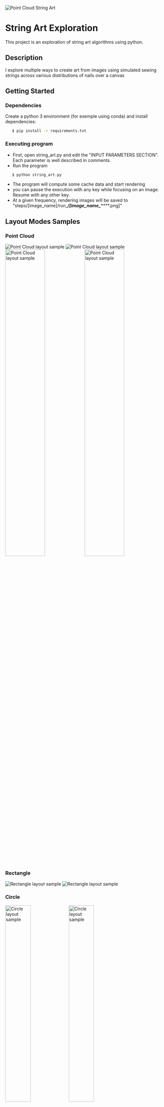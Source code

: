 ![Point Cloud String Art](results/edited/tiger_00.png)


# String Art Exploration

This project is an exploration of string art algorithms using python.


## Description

I explore multiple ways to create art from images using simulated sewing strings across various distributions of nails over a canvas

## Getting Started

### Dependencies
Create a python 3 environment (for exemple using conda) and install dependencies:
```sh
   $ pip install -r requirements.txt
   ```
### Executing program

* First, open string_art.py and edit the "INPUT PARAMETERS SECTION". Each parameter is well described in comments.
* Run the program
```sh
   $ python string_art.py
   ```
* The program will compute some cache data and start rendering
* you can pause the execution with any key while focusing on an image. Resume with any other key.
* At a given frequency, rendering images will be saved to "steps/[image_name]/run_***/[image_name_*******.png]"

## Layout Modes Samples
### Point Cloud
![Point Cloud layout sample](results/sting_00_0017100.png)
![Point Cloud layout sample](results/lion_00_0003900.png)
<img src="results/elephant_00_0014880.png" alt="Point Cloud layout sample" width="50%"/><img src="results/rose_01_0008880.png" alt="Point Cloud layout sample" width="50%"/>

### Rectangle
![Rectangle layout sample](results/sa_manta_00.png)
![Rectangle layout sample](results/tribal_shark_0007800.png)
### Circle
<img src="results/renaud_circle.png" alt="Circle layout sample" width="40%"/><img src="results/pexels-george-desipris-818261_0007440.png" alt="Circle layout sample" width="40%"/>

### Perimeter
<img src="results/tribal_orca_00.jpg_0004800.png" alt="Perimeter layout sample" width="40%"/>

## "Invert" parameter sample
![Invert parameter sample](results/renaud_03_0048400.png)
![Invert parameter sample](results/renaud_03_0044640.png)
## Authors
Cédric Syllebranque

## Version History

* 0.1
    * Initial Release

## License

Distributed under the MIT License. See `LICENSE.txt` for more information.

## Acknowledgments

Inspiration, code snippets, etc.
* https://www.youtube.com/watch?v=RSRNZaq30W0
* https://www.youtube.com/watch?v=UsbBSttaJos
* [nailedit](https://github.com/hooyah/nailedit)



<!-- ROADMAP -->
## Roadmap

- [ ] Add Changelog
- [ ] Add json parameters
- [ ] Add Additional Templates w/ Examples

See the [open issues](https://github.com/syllebra/string_art/issues) for a full list of proposed features (and known issues).
